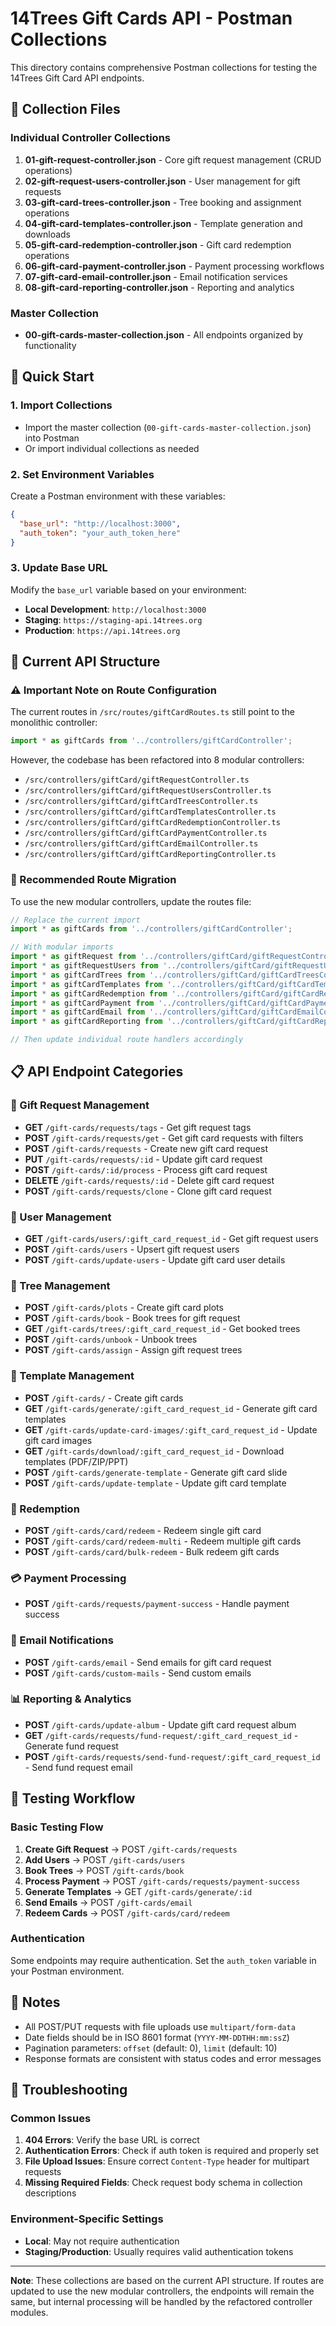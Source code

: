 # 14Trees Gift Cards API - Postman Collections

This directory contains comprehensive Postman collections for testing the 14Trees Gift Card API endpoints.

## 📁 Collection Files

### Individual Controller Collections
1. **01-gift-request-controller.json** - Core gift request management (CRUD operations)
2. **02-gift-request-users-controller.json** - User management for gift requests
3. **03-gift-card-trees-controller.json** - Tree booking and assignment operations
4. **04-gift-card-templates-controller.json** - Template generation and downloads
5. **05-gift-card-redemption-controller.json** - Gift card redemption operations
6. **06-gift-card-payment-controller.json** - Payment processing workflows
7. **07-gift-card-email-controller.json** - Email notification services
8. **08-gift-card-reporting-controller.json** - Reporting and analytics

### Master Collection
- **00-gift-cards-master-collection.json** - All endpoints organized by functionality

## 🚀 Quick Start

### 1. Import Collections
- Import the master collection (`00-gift-cards-master-collection.json`) into Postman
- Or import individual collections as needed

### 2. Set Environment Variables
Create a Postman environment with these variables:
```json
{
  "base_url": "http://localhost:3000",
  "auth_token": "your_auth_token_here"
}
```

### 3. Update Base URL
Modify the `base_url` variable based on your environment:
- **Local Development**: `http://localhost:3000`
- **Staging**: `https://staging-api.14trees.org`
- **Production**: `https://api.14trees.org`

## 🔧 Current API Structure

### ⚠️ Important Note on Route Configuration
The current routes in `/src/routes/giftCardRoutes.ts` still point to the monolithic controller:
```typescript
import * as giftCards from '../controllers/giftCardController';
```

However, the codebase has been refactored into 8 modular controllers:
- `/src/controllers/giftCard/giftRequestController.ts`
- `/src/controllers/giftCard/giftRequestUsersController.ts`
- `/src/controllers/giftCard/giftCardTreesController.ts`
- `/src/controllers/giftCard/giftCardTemplatesController.ts`
- `/src/controllers/giftCard/giftCardRedemptionController.ts`
- `/src/controllers/giftCard/giftCardPaymentController.ts`
- `/src/controllers/giftCard/giftCardEmailController.ts`
- `/src/controllers/giftCard/giftCardReportingController.ts`

### 🔄 Recommended Route Migration
To use the new modular controllers, update the routes file:

```typescript
// Replace the current import
import * as giftCards from '../controllers/giftCardController';

// With modular imports
import * as giftRequest from '../controllers/giftCard/giftRequestController';
import * as giftRequestUsers from '../controllers/giftCard/giftRequestUsersController';
import * as giftCardTrees from '../controllers/giftCard/giftCardTreesController';
import * as giftCardTemplates from '../controllers/giftCard/giftCardTemplatesController';
import * as giftCardRedemption from '../controllers/giftCard/giftCardRedemptionController';
import * as giftCardPayment from '../controllers/giftCard/giftCardPaymentController';
import * as giftCardEmail from '../controllers/giftCard/giftCardEmailController';
import * as giftCardReporting from '../controllers/giftCard/giftCardReportingController';

// Then update individual route handlers accordingly
```

## 📋 API Endpoint Categories

### 🎁 Gift Request Management
- **GET** `/gift-cards/requests/tags` - Get gift request tags
- **POST** `/gift-cards/requests/get` - Get gift card requests with filters
- **POST** `/gift-cards/requests` - Create new gift card request
- **PUT** `/gift-cards/requests/:id` - Update gift card request
- **POST** `/gift-cards/:id/process` - Process gift card request
- **DELETE** `/gift-cards/requests/:id` - Delete gift card request
- **POST** `/gift-cards/requests/clone` - Clone gift card request

### 👥 User Management
- **GET** `/gift-cards/users/:gift_card_request_id` - Get gift request users
- **POST** `/gift-cards/users` - Upsert gift request users
- **POST** `/gift-cards/update-users` - Update gift card user details

### 🌳 Tree Management
- **POST** `/gift-cards/plots` - Create gift card plots
- **POST** `/gift-cards/book` - Book trees for gift request
- **GET** `/gift-cards/trees/:gift_card_request_id` - Get booked trees
- **POST** `/gift-cards/unbook` - Unbook trees
- **POST** `/gift-cards/assign` - Assign gift request trees

### 🎨 Template Management
- **POST** `/gift-cards/` - Create gift cards
- **GET** `/gift-cards/generate/:gift_card_request_id` - Generate gift card templates
- **GET** `/gift-cards/update-card-images/:gift_card_request_id` - Update gift card images
- **GET** `/gift-cards/download/:gift_card_request_id` - Download templates (PDF/ZIP/PPT)
- **POST** `/gift-cards/generate-template` - Generate gift card slide
- **POST** `/gift-cards/update-template` - Update gift card template

### 🎯 Redemption
- **POST** `/gift-cards/card/redeem` - Redeem single gift card
- **POST** `/gift-cards/card/redeem-multi` - Redeem multiple gift cards
- **POST** `/gift-cards/card/bulk-redeem` - Bulk redeem gift cards

### 💳 Payment Processing
- **POST** `/gift-cards/requests/payment-success` - Handle payment success

### 📧 Email Notifications
- **POST** `/gift-cards/email` - Send emails for gift card request
- **POST** `/gift-cards/custom-mails` - Send custom emails

### 📊 Reporting & Analytics
- **POST** `/gift-cards/update-album` - Update gift card request album
- **GET** `/gift-cards/requests/fund-request/:gift_card_request_id` - Generate fund request
- **POST** `/gift-cards/requests/send-fund-request/:gift_card_request_id` - Send fund request email

## 🧪 Testing Workflow

### Basic Testing Flow
1. **Create Gift Request** → POST `/gift-cards/requests`
2. **Add Users** → POST `/gift-cards/users`
3. **Book Trees** → POST `/gift-cards/book`
4. **Process Payment** → POST `/gift-cards/requests/payment-success`
5. **Generate Templates** → GET `/gift-cards/generate/:id`
6. **Send Emails** → POST `/gift-cards/email`
7. **Redeem Cards** → POST `/gift-cards/card/redeem`

### Authentication
Some endpoints may require authentication. Set the `auth_token` variable in your Postman environment.

## 📝 Notes

- All POST/PUT requests with file uploads use `multipart/form-data`
- Date fields should be in ISO 8601 format (`YYYY-MM-DDTHH:mm:ssZ`)
- Pagination parameters: `offset` (default: 0), `limit` (default: 10)
- Response formats are consistent with status codes and error messages

## 🐛 Troubleshooting

### Common Issues
1. **404 Errors**: Verify the base URL is correct
2. **Authentication Errors**: Check if auth token is required and properly set
3. **File Upload Issues**: Ensure correct `Content-Type` header for multipart requests
4. **Missing Required Fields**: Check request body schema in collection descriptions

### Environment-Specific Settings
- **Local**: May not require authentication
- **Staging/Production**: Usually requires valid authentication tokens

---

**Note**: These collections are based on the current API structure. If routes are updated to use the new modular controllers, the endpoints will remain the same, but internal processing will be handled by the refactored controller modules.